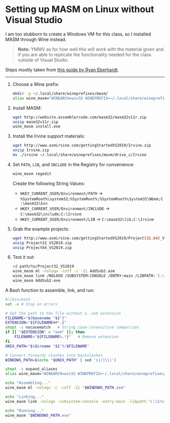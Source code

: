 # Setting up MASM on Linux without Visual Studio

I am too stubborn to create a Windows VM for this class, so I installed MASM through Wine instead.

> **Note:** YMMV as for how well this will work with the material given and if you are able to replicate the
> functionality needed for the class outside of Visual Studio.

Steps mostly taken from [this guide by Ryan Eberhardt](
https://reberhardt.com/blog/programming/2016/01/30/masm-on-mac-or-linux.html).

---

1. Choose a Wine prefix:

   ```bash
   mkdir -p ~/.local/share/wineprefixes/masm/
   alias wine_masm="WINEARCH=win32 WINEPREFIX=~/.local/share/wineprefixes/masm/ wine"
   ```

2. Install MASM:

   ```bash
   wget http://website.assemblercode.com/masm32/masm32v11r.zip
   unzip masm32v11r.zip
   wine_masm install.exe
   ```

3. Install the Irvine support materials:

   ```bash
   wget http://www.asmirvine.com/gettingStartedVS2019/Irvine.zip
   unzip Irvine.zip
   mv ./irvine ~/.local/share/wineprefixes/masm/drive_c/Irvine
   ```

4. Set `PATH`, `LIB`, and `INCLUDE` in the Registry for convenience:

   ```bash
   wine_masm regedit
   ```

   Create the following String Values:
   - `HKEY_CURRENT_USER/Environment/PATH` -> `%SystemRoot%\system32;%SystemRoot%;%SystemRoot%\System32\Wbem;C:\masm32\bin`
   - `HKEY_CURRENT_USER/Environment/INCLUDE` -> `C:\masm32\include;C:\Irvine`
   - `HKEY_CURRENT_USER/Environment/LIB` -> `C:\masm32\lib;C:\Irvine`

5. Grab the example projects:

   ```bash
   wget http://www.asmirvine.com/gettingStartedVS2019/Project{32,64}_VS2019.zip
   unzip Project32_VS2019.zip
   unzip Project64_VS2019.zip
   ```

6. Test it out:

   ```bash
   cd path/to/Project32_VS2019
   wine_masm ml -nologo -coff -c -Zi AddSub2.asm
   wine_masm link /NOLOGO /SUBSYSTEM:CONSOLE /ENTRY:main /LIBPATH:'C:\Irvine' irvine32.lib kernel32.lib user32.lib AddSub2.obj
   wine_masm AddSub2.exe
   ```

A Bash function to assemble, link, and run:

```bash
#!/bin/bash
set -e # Stop on errors

# Get the path to the file without a .asm extension
FILENAME="$(basename "$1")"
EXTENSION="${FILENAME##*.}"
shopt -s nocasematch   # String case-insensitive comparison
if [[ "$EXTENSION" = "asm" ]]; then
    FILENAME="${FILENAME%.*}"   # Remove extension
fi
UNIX_PATH="$(dirname "$1")/$FILENAME"

# Convert forwards slashes into backslashes
WINDOWS_PATH=$(echo "$UNIX_PATH" | sed 's|/|\\|')

shopt -s expand_aliases
alias wine_masm="WINEARCH=win32 WINEPREFIX=~/.local/share/wineprefixes/masm/ wine"

echo "Assembling..."
wine_masm ml -nologo -c -coff -Zi "$WINDOWS_PATH.asm"

echo "Linking..."
wine_masm link -nologo -subsystem:console -entry:main -libpath:'C:\Irvine' irvine32.lib kernel32.lib user32.lib "$WINDOWS_PATH.obj"

echo "Running..."
wine_masm "$WINDOWS_PATH.exe"
```

